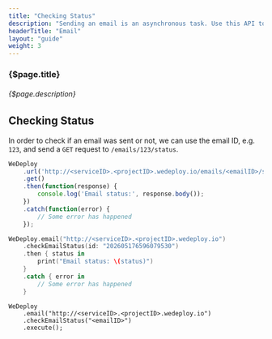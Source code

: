 ```yaml
---
title: "Checking Status"
description: "Sending an email is an asynchronous task. Use this API to know if an email was sent or not."
headerTitle: "Email"
layout: "guide"
weight: 3
---
```


### {$page.title}

###### {$page.description}

<article id="1">

## Checking Status

In order to check if an email was sent or not, we can use the email ID, e.g. `123`, and send a `GET` request to `/emails/123/status`.

```javascript
WeDeploy
	.url('http://<serviceID>.<projectID>.wedeploy.io/emails/<emailID>/status')
	.get()
	.then(function(response) {
		console.log('Email status:', response.body());
	})
	.catch(function(error) {
		// Some error has happened
	});
```
```swift
WeDeploy.email("http://<serviceID>.<projectID>.wedeploy.io")
	.checkEmailStatus(id: "202605176596079530")
	.then { status in
		print("Email status: \(status)")
	}
	.catch { error in
		// Some error has happened
	}
```
```text/x-java
WeDeploy
	.email("http://<serviceID>.<projectID>.wedeploy.io")
	.checkEmailStatus("<emailID>")
	.execute();
```

</article>
